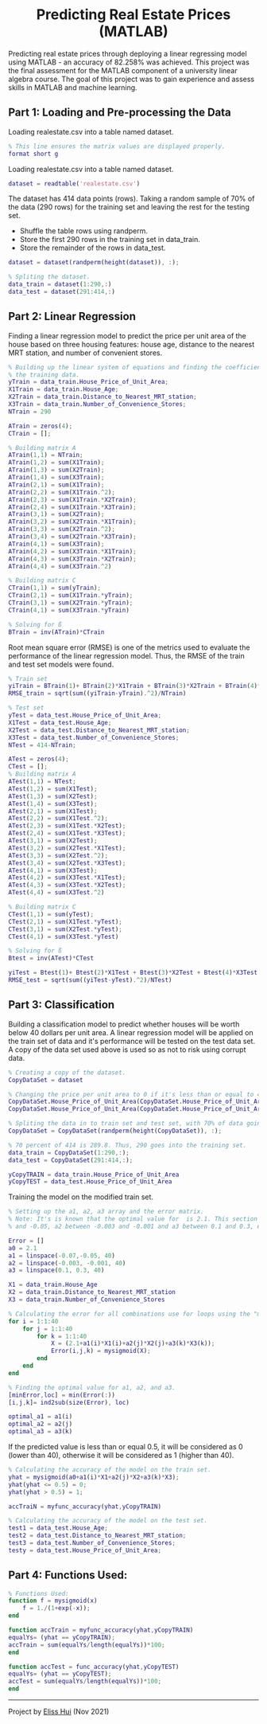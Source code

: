 <h1 align="center">Predicting Real Estate Prices (MATLAB)</h1>
Predicting real estate prices through deploying a linear regressing model using MATLAB - an accuracy of 82.258% was achieved. This project was the final assessment for the MATLAB component of a university linear algebra course. The goal of this project was to gain experience and assess skills in MATLAB and machine learning.

<h2 align="left">Part 1: Loading and Pre-processing the Data</h2>

Loading realestate.csv into a table named dataset.

```matlab
% This line ensures the matrix values are displayed properly.
format short g
```

Loading realestate.csv into a table named dataset.

```matlab
dataset = readtable('realestate.csv')
```

The dataset has 414 data points (rows). 
Taking a random sample of 70% of the data (290 rows) for the training set and leaving the rest for the testing set.
* Shuffle the table rows using randperm.
* Store the first 290 rows in the training set in data_train.
* Store the remainder of the rows in data_test.

```matlab
dataset = dataset(randperm(height(dataset)), :);

% Spliting the dataset.
data_train = dataset(1:290,:)
data_test = dataset(291:414,:)
```
<h2 align="left">Part 2: Linear Regression</h2>
Finding a linear regression model to predict the price per unit area of the house based on three housing features: house age, distance to the nearest MRT station, and number of convenient stores.

```matlab
% Building up the linear system of equations and finding the coefficient of
% the training data.
yTrain = data_train.House_Price_of_Unit_Area;
X1Train = data_train.House_Age;
X2Train = data_train.Distance_to_Nearest_MRT_station;
X3Train = data_train.Number_of_Convenience_Stores;
NTrain = 290

ATrain = zeros(4);
CTrain = [];

% Building matrix A
ATrain(1,1) = NTrain;
ATrain(1,2) = sum(X1Train);
ATrain(1,3) = sum(X2Train);
ATrain(1,4) = sum(X3Train);
ATrain(2,1) = sum(X1Train);
ATrain(2,2) = sum(X1Train.^2);
ATrain(2,3) = sum(X1Train.*X2Train);
ATrain(2,4) = sum(X1Train.*X3Train);
ATrain(3,1) = sum(X2Train);
ATrain(3,2) = sum(X2Train.*X1Train);
ATrain(3,3) = sum(X2Train.^2);
ATrain(3,4) = sum(X2Train.*X3Train);
ATrain(4,1) = sum(X3Train);
ATrain(4,2) = sum(X3Train.*X1Train);
ATrain(4,3) = sum(X3Train.*X2Train);
ATrain(4,4) = sum(X3Train.^2)

% Building matrix C
CTrain(1,1) = sum(yTrain);
CTrain(2,1) = sum(X1Train.*yTrain);
CTrain(3,1) = sum(X2Train.*yTrain);
CTrain(4,1) = sum(X3Train.*yTrain)

% Solving for ß
BTrain = inv(ATrain)*CTrain
```

Root mean square error (RMSE) is one of the metrics used to evaluate the performance of the linear regression model. Thus, the RMSE of the train and test set models were found.

```matlab
% Train set
yiTrain = BTrain(1)+ BTrain(2)*X1Train + BTrain(3)*X2Train + BTrain(4)*X3Train;
RMSE_train = sqrt(sum((yiTrain-yTrain).^2)/NTrain)

% Test set
yTest = data_test.House_Price_of_Unit_Area;
X1Test = data_test.House_Age;
X2Test = data_test.Distance_to_Nearest_MRT_station;
X3Test = data_test.Number_of_Convenience_Stores;
NTest = 414-NTrain;

ATest = zeros(4);
CTest = [];
% Building matrix A
ATest(1,1) = NTest;
ATest(1,2) = sum(X1Test);
ATest(1,3) = sum(X2Test);
ATest(1,4) = sum(X3Test);
ATest(2,1) = sum(X1Test);
ATest(2,2) = sum(X1Test.^2);
ATest(2,3) = sum(X1Test.*X2Test);
ATest(2,4) = sum(X1Test.*X3Test);
ATest(3,1) = sum(X2Test);
ATest(3,2) = sum(X2Test.*X1Test);
ATest(3,3) = sum(X2Test.^2);
ATest(3,4) = sum(X2Test.*X3Test);
ATest(4,1) = sum(X3Test);
ATest(4,2) = sum(X3Test.*X1Test);
ATest(4,3) = sum(X3Test.*X2Test);
ATest(4,4) = sum(X3Test.^2)

% Building matrix C
CTest(1,1) = sum(yTest);
CTest(2,1) = sum(X1Test.*yTest);
CTest(3,1) = sum(X2Test.*yTest);
CTest(4,1) = sum(X3Test.*yTest)

% Solving for ß
Btest = inv(ATest)*CTest 

yiTest = Btest(1)+ Btest(2)*X1Test + Btest(3)*X2Test + Btest(4)*X3Test;
RMSE_test = sqrt(sum((yiTest-yTest).^2)/NTest)
```
<h2 align="left">Part 3: Classification</h2>
Building a classification model to predict whether houses will be worth below 40 dollars per unit area. A linear regression model will be applied on the train set of data and it's performance will be tested on the test data set. A copy of the data set used above is used so as not to risk using corrupt data.

```matlab
% Creating a copy of the dataset.
CopyDataSet = dataset

% Changing the price per unit area to 0 if it's less than or equal to 40 and changing it to 1 if it's more than 40.
CopyDataSet.House_Price_of_Unit_Area(CopyDataSet.House_Price_of_Unit_Area <= 40) = 0
CopyDataSet.House_Price_of_Unit_Area(CopyDataSet.House_Price_of_Unit_Area > 40) = 1

% Spliting the data in to train set and test set, with 70% of data going to train set.
CopyDataSet = CopyDataSet(randperm(height(CopyDataSet)), :);

% 70 percent of 414 is 289.8. Thus, 290 goes into the training set.
data_train = CopyDataSet(1:290,:);
data_test = CopyDataSet(291:414,:);

yCopyTRAIN = data_train.House_Price_of_Unit_Area
yCopyTEST = data_test.House_Price_of_Unit_Area
```
Training the model on the modified train set.

```matlab
% Setting up the a1, a2, a3 array and the error matrix.
% Note: It's is known that the optimal value for  is 2.1. This section serves to search for optimal values for a1 between -0.07
% and -0.05, a2 between -0.003 and -0.001 and a3 between 0.1 and 0.3, each with a step-space of 40.

Error = []
a0 = 2.1
a1 = linspace(-0.07,-0.05, 40)
a2 = linspace(-0.003, -0.001, 40)
a3 = linspace(0.1, 0.3, 40)

X1 = data_train.House_Age
X2 = data_train.Distance_to_Nearest_MRT_station
X3 = data_train.Number_of_Convenience_Stores
```
```matlab
% Calculating the error for all combinations use for loops using the "mysigmoid" function created in the "Part 4: Functions Used" section below.
for i = 1:1:40
    for j = 1:1:40
        for k = 1:1:40
            X = (2.1+a1(i)*X1(i)+a2(j)*X2(j)+a3(k)*X3(k));
            Error(i,j,k) = mysigmoid(X);
        end
    end
end
```
```matlab
% Finding the optimal value for a1, a2, and a3.
[minError,loc] = min(Error(:))
[i,j,k]= ind2sub(size(Error), loc)

optimal_a1 = a1(i)
optimal_a2 = a2(j)
optimal_a3 = a3(k)
```
If the predicted value is less than or equal 0.5, it will be considered as 0 (lower than 40), otherwise it will be considered as 1 (higher than 40).

```matlab
% Calculating the accuracy of the model on the train set.
yhat = mysigmoid(a0+a1(i)*X1+a2(j)*X2+a3(k)*X3);
yhat(yhat <= 0.5) = 0;
yhat(yhat > 0.5) = 1;

accTraiN = myfunc_accuracy(yhat,yCopyTRAIN)

% Calculating the accuracy of the model on the test set.
test1 = data_test.House_Age;
test2 = data_test.Distance_to_Nearest_MRT_station;
test3 = data_test.Number_of_Convenience_Stores;
testy = data_test.House_Price_of_Unit_Area;
```

<h2 align="left">Part 4: Functions Used:</h2>

```matlab
% Functions Used:
function f = mysigmoid(x)
    f = 1./(1+exp(-x));
end

function accTrain = myfunc_accuracy(yhat,yCopyTRAIN)
equalYs= (yhat == yCopyTRAIN);
accTrain = sum(equalYs/length(equalYs))*100;
end

function accTest = func_accuracy(yhat,yCopyTEST)
equalYs= (yhat == yCopyTEST);
accTest = sum(equalYs/length(equalYs))*100;
end
```

---
Project by [Eliss Hui](https://github.com/elisshui "Eliss Hui") (Nov 2021)
